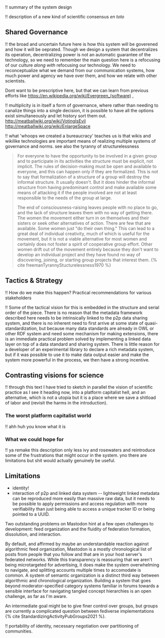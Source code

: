 !! summary of the system design

!! description of a new kind of scientific consensus *en toto*


## Shared Governance

!! the broad and uncertain future here is how this system will be goverened and how it will be oeprated. Though we design a system that decentralizes its operation, decentralizing power is not an automatic guarantee of the technology, so we need to remember the main question here is a refocusing of our culture *along with* refocusing our technology. We need to reconceptualize what we demand from our communication systems, how much power and agency we have over them, and how we relate with other scientists. 

Dont want to be prescriptive here, but that we can learn from previous efforts like  https://en.wikipedia.org/wiki/Evergreen_(software) , 

!! multiplicity is in itself a form of governance, where rather than needing to canalize things into a single decision, it is possible to have all the options exist simultaneously and let history sort them out. http://meatballwiki.org/wiki/VotingIsEvil  http://meatballwiki.org/wiki/EnlargeSpace

!! what 'whoops we created a bureaucracy' teaches us is that wikis and wikilike technologies are important means of realizing multiple systems of governance and norms. see also the tyranny of structurelessness

> For everyone to have the opportunity to be involved in a given group and to participate in its activities the structure must be explicit, not implicit. The rules of decision-making must be open and available to everyone, and this can happen only if they are formalized. This is not to say that formalization of a structure of a group will destroy the informal structure. It usually doesn't. But it does hinder the informal structure from having predominant control and make available some means of attacking it if the people involved are not at least responsible to the needs of the group at large.
>
> The end of consciousness-raising leaves people with no place to go, and the lack of structure leaves them with no way of getting there. The women the movement either turn in on themselves and their sisters or seek other alternatives of action. There are few that are available. Some women just "do their own thing." This can lead to a great deal of individual creativity, much of which is useful for the movement, but it is not a viable alternative for most women and certainly does not foster a spirit of cooperative group effort. Other women drift out of the movement entirely because they don't want to develop an individual project and they have found no way of discovering, joining, or starting group projects that interest them.  {% cite freemanTyrannyStucturelessness1970 %}

## Tactics & Strategy

!! How do we make this happen? Practical recommendations for various stakeholders

!! Some of the tactical vision for this is embedded in the structure and serial order of the piece. There is no reason that the metadata framework described here needs to be intrinsically linked to the p2p data sharing system, and there is no inherent need to first arrive at some state of quasi-standardization, but because many data standards are already in OWL or other RDF system and need some mechanism for making extensions, there is an immediate practical problem solved by implementing a linked data layer on top of a data standard and sharing system. There is little reason for a developer of an experimental library to declare a rich metadata system, but if it was possible to use it to make data output easier and make the system more powerful in the process, we then have a strong incentive.

## Contrasting visions for science

!! through this text I have tried to sketch in parallel the vision of scientific practice as I see it heading now, into a platform capitalist hell, and an alternative, which is not a utopia but it is a place where we save a shitload of labor and (revisit the harms in the introduction). 

### The worst platform capitalist world

!! ahh huh you know what it is

### What we could hope for

!! ya remake this description only less ivy and rosewaters and reintroduce some of the frustrations that might occur in the system. yno there are limitations but shit would actually genuinely be useful.

## Limitations

- identity!
- interaction of p2p and linked data system -- lightweight linked metadata can be reproduced more easily than massive raw data, but it needs to be possible to apply permissions and access regulation with more verifiability than just being able to access a unique tracker ID or being pointed to a UUID.


Two outstanding problems on Mastodon hint at a few open challenges to development: feed organization and the fluidity of federation formation, dissolution, and interaction. 

By default, and affirmed by maybe an understandable reaction against algorithmic feed organization, Mastodon is a mostly chronological list of posts from people that you follow and that are in your host server's federated networks. While this transparency is reassuring that we aren't being microtargeted for advertising, it does make the system overwhelming to navigate, and splitting accounts multiple times to accomodate is common. A system of semantic organization is a distinct third way between algorithmic and chronological organization. Building a system that goes beyond moderator-specified category systems familiar in forums towards a sensible interface for navigating tangled concept hierarchies is an open challenge, as far as I'm aware. 

An intermediate goal might be to give finer control over groups, but groups are currently a complicated question between fediverse implementations {% cite StandardizingActivityPubGroups2021 %}. 


!! portability of identity, necessary negotiation over partitioning of communities.
